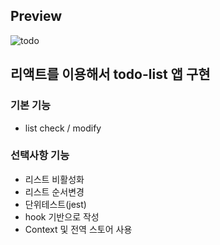 ## Preview 
![todo](https://user-images.githubusercontent.com/65179725/137449361-59dc29d3-4616-4c68-b54b-d96ce60be06d.PNG)

## 리액트를 이용해서 todo-list 앱 구현

### 기본 기능

- list check / modify

### 선택사항 기능
 
- 리스트 비활성화
- 리스트 순서변경
- 단위테스트(jest)
- hook 기반으로 작성
- Context 및 전역 스토어 사용
